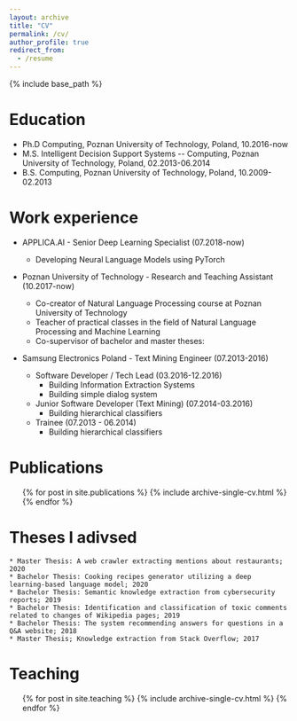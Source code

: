 ```yaml
---
layout: archive
title: "CV"
permalink: /cv/
author_profile: true
redirect_from:
  - /resume
---
```


{% include base_path %}

Education
======
* Ph.D Computing, Poznan University of Technology, Poland, 10.2016-now
* M.S. Intelligent Decision Support Systems -- Computing, Poznan University of Technology, Poland, 02.2013-06.2014
* B.S. Computing, Poznan University of Technology, Poland, 10.2009-02.2013

Work experience
======
* APPLICA.AI - Senior Deep Learning Specialist (07.2018-now)
  * Developing Neural Language Models using PyTorch

* Poznan University of Technology - Research and Teaching Assistant (10.2017-now)
  * Co-creator of Natural Language Processing course at Poznan University of Technology
  * Teacher of practical classes in the field of Natural Language Processing and Machine Learning
  * Co-supervisor of bachelor and master theses:

* Samsung Electronics Poland - Text Mining Engineer (07.2013-2016)
  * Software Developer / Tech Lead (03.2016-12.2016)
    * Building Information Extraction Systems
    * Building simple dialog system
  * Junior Software Developer (Text Mining) (07.2014-03.2016)
    * Building hierarchical classifiers
  * Trainee (07.2013 - 06.2014)
    * Building hierarchical classifiers


Publications
======
  <ul>{% for post in site.publications %}
    {% include archive-single-cv.html %}
  {% endfor %}</ul>


Theses I adivsed
======
    * Master Thesis: A web crawler extracting mentions about restaurants; 2020
    * Bachelor Thesis: Cooking recipes generator utilizing a deep learning-based language model; 2020
    * Bachelor Thesis: Semantic knowledge extraction from cybersecurity reports; 2019
    * Bachelor Thesis: Identification and classification of toxic comments related to changes of Wikipedia pages; 2019
    * Bachelor Thesis: The system recommending answers for questions in a Q&A website; 2018
    * Master Thesis; Knowledge extraction from Stack Overflow; 2017


Teaching
======
  <ul>{% for post in site.teaching %}
    {% include archive-single-cv.html %}
  {% endfor %}</ul>

